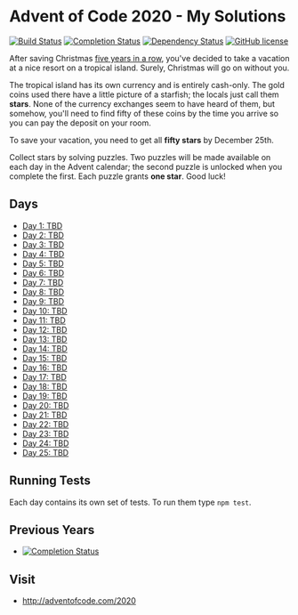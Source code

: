 # Advent of Code 2020 - My Solutions
[![Build Status](https://github.com/jamieshark/advent-of-code-2020/workflows/build/badge.svg)](https://github.com/jamieshark/advent-of-code-2020/actions)
[![Completion Status](https://img.shields.io/endpoint?url=https://raw.githubusercontent.com/jamieshark/advent-of-code-2020/master/.github/badges/completion.json)](https://github.com/jamieshark/advent-of-code-2020)
[![Dependency Status](https://img.shields.io/david/jamieshark/advent-of-code-2020.svg)](https://david-dm.org/jamieshark/advent-of-code-2020)
[![GitHub license](https://img.shields.io/badge/license-MIT-blue.svg)](https://raw.githubusercontent.com/jamieshark/advent-of-code-2020/master/LICENSE)

After saving Christmas [five years in a row](https://adventofcode.com/events), you've decided to take a vacation at a nice resort on a tropical island. Surely, Christmas will go on without you.

The tropical island has its own currency and is entirely cash-only. The gold coins used there have a little picture of a starfish; the locals just call them **stars**. None of the currency exchanges seem to have heard of them, but somehow, you'll need to find fifty of these coins by the time you arrive so you can pay the deposit on your room.

To save your vacation, you need to get all **fifty stars** by December 25th.

Collect stars by solving puzzles. Two puzzles will be made available on each day in the Advent calendar; the second puzzle is unlocked when you complete the first. Each puzzle grants **one star**. Good luck!

## Days

- [Day 1: TBD](src/day-01/)
- [Day 2: TBD](src/day-02/)
- [Day 3: TBD](src/day-03/)
- [Day 4: TBD](src/day-04/)
- [Day 5: TBD](src/day-05/)
- [Day 6: TBD](src/day-06/)
- [Day 7: TBD](src/day-07/)
- [Day 8: TBD](src/day-08/)
- [Day 9: TBD](src/day-09/)
- [Day 10: TBD](src/day-10/)
- [Day 11: TBD](src/day-11/)
- [Day 12: TBD](src/day-12/)
- [Day 13: TBD](src/day-13/)
- [Day 14: TBD](src/day-14/)
- [Day 15: TBD](src/day-15/)
- [Day 16: TBD](src/day-16/)
- [Day 17: TBD](src/day-17/)
- [Day 18: TBD](src/day-18/)
- [Day 19: TBD](src/day-19/)
- [Day 20: TBD](src/day-20/)
- [Day 21: TBD](src/day-21/)
- [Day 22: TBD](src/day-22/)
- [Day 23: TBD](src/day-23/)
- [Day 24: TBD](src/day-24/)
- [Day 25: TBD](src/day-25/)

## Running Tests

Each day contains its own set of tests. To run them type `npm test`.

## Previous Years
- [![Completion Status](https://img.shields.io/endpoint?url=https://raw.githubusercontent.com/jamieshark/advent-of-code-2019/master/.github/badges/completion.json&label=2019)](https://github.com/jamieshark/advent-of-code-2019)

## Visit
- http://adventofcode.com/2020

